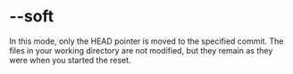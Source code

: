 # --soft

In this mode, only the HEAD pointer is moved to the specified commit. The files in your working directory are not modified, but they remain as they were when you started the reset.
